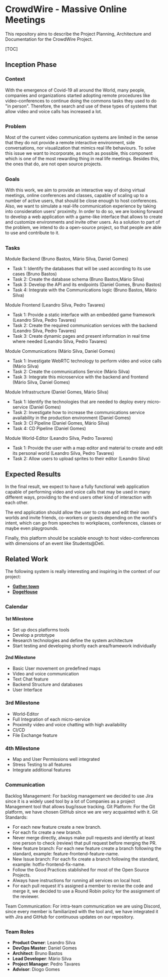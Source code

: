 # CrowdWire - Massive Online Meetings

This repository aims to describe the Project Planning, Architecture and Documentation for the CrowdWire Project.

[TOC]

## Inception Phase

### Context

With the emergence of Covid-19 all around the World, many people,  companies and organizations started adopting remote procedures like  video-conferences to continue doing the commons tasks they used to do  "in person". Therefore, the search and use of these types of systems  that allow video and voice calls has increased a lot.

## 

### Problem

Most of the current video communication systems are limited in the  sense that they do not provide a remote interactive environment, side  conversations, nor visualization that mimics real life behaviours. To  solve this issue we want to incorporate, as much as possible, this  component which is one of the most rewarding thing in real life  meetings. Besides this, the ones that do, are not open source projects.

## 

### Goals

With this work, we aim to provide an interactive way of doing virtual meetings, online conferences and classes, capable of scaling up to a   number of active users, that should be close enough to host conferences. Also, we want to simulate a real-life communication experience by taking into consideration users' proximity. In order to do so, we are looking forward to develop a web application  with a game-like interface that allows to create and customize  environments and invite other users. As a solution to part of the problem, we intend to do a open-source  project, so that people are able to use and contribute to it.

## 

### Tasks

Module Backend (Bruno Bastos, Mário Silva, Daniel Gomes)

- Task 1: Identify the databases that will be used according to its use cases (Bruno Bastos)
- Task 2: Create the database schema (Bruno Bastos,Mário Silva)
- Task 3: Develop the API  and its endpoints (Daniel Gomes, Bruno Bastos)
- Task 4: Integrate with the Communications logic (Bruno Bastos, Mário Silva)

Module Frontend (Leandro Silva, Pedro Tavares)

- Task 1: Provide a static interface with an embedded game framework (Leandro Silva, Pedro Tavares)
- Task 2: Create the required communication services with the backend (Leandro Silva, Pedro Tavares)
- Task 3: Create dynamic pages and present information in real time where needed (Leandro Silva, Pedro Tavares)

Module Communications (Mário Silva, Daniel Gomes)

- Task 1: Investigate WebRTC technology to perform video and voice calls (Mário Silva)
- Task 2: Create the communications  Service (Mário Silva)
- Task 3: Integrate this microservice with the backend and frontend (Mário Silva, Daniel Gomes)

Module Infrastructure (Daniel Gomes, Mário Silva)

- Task 1: Identify the technologies that are needed to deploy every micro-service (Daniel Gomes)
- Task 2: Investigate how to increase the communications service availability in the production environment (Daniel Gomes)
- Task 3: CI Pipeline (Daniel Gomes, Mário Silva)
- Task 4: CD Pipeline (Daniel Gomes)

Module World-Editor (Leandro Silva, Pedro Tavares)

- Task 1: Provide the user with a map editor and material to create and edit its personal world (Leandro Silva, Pedro Tavares)
- Task 2: Allow users to upload sprites to their editor (Leandro Silva)

## 

## Expected Results

In the final result, we expect to have a fully functional web  application capable of performing video and voice calls that may be used in many different ways, providing to the end users other kind of  interaction with each other.

The end application should allow the user to create and edit their  own worlds and invite friends, co-workers or guests depending on the  world's intent, which can go from speeches to workplaces, conferences,  classes or maybe even playgrounds.

Finally, this platform should  be scalable enough to host video-conferences with dimensions of an event like Students@Deti.

## 

## Related Work

The following system is really interesting and inspiring in the context of our project:

- [**Gather.town**](https://gather.town/)
- [**DogeHouse**](https://dogehouse.tv/)

## 

### Calendar

#### 1st Milestone

- Set up docs platforms tools
- Develop a prototype
- Research technologies and define the system architecture
- Start testing and developing shortly each area/framework individually

#### 2nd Milestone

- Basic User movement on predefined maps
- Video and voice communication
- Text Chat feature
- Backend Structure and databases
- User Interface

### 3rd Milestone

- World-Editor
- Full Integration of each micro-service
- Proximity video and voice chatting with high availability
- CI/CD
- File Exchange feature

### 4th Milestone

- Map and User Permissions well integrated
- Stress Testing to all features
- Integrate additional features

## 

### Communication

Backlog Management: For backlog management we decided to use Jira  since it is a widely used tool by a lot of Companies as a project  Management tool that allows bug/issue tracking. Git Platform: For the Git platform, we have chosen GitHub since we are  very acquainted with it. Git Standards:

- For each new feature create a new branch.
- For each fix create a new branch.
- Never merge directly, always make pull requests and identify at  least one person to check (review) that pull request before merging the  PR.
- New feature branch: For each new feature create a branch following the standard, example: feature-frontend-feature-name.
- New Issue branch: For each fix create a branch following the standard, example: hotfix-frontend-fix-name.
- Follow the Good Practices stablished for most of the Open Source Projects.
- Always have instructions for running all services on local host.
- For each pull request it's assigned a member to revise the code and  merge it, we decided to use a Round Robin policy for the assignment of  the reviewer.

Team Communication: For intra-team communication we are using  Discord, since every member is familiarized with the tool and, we have  integrated it with Jira and GitHub for continuous updates on our  repository.

## 

### Team Roles

- **Product Owner**: Leandro Silva 
- **DevOps Master**: Daniel Gomes 
- **Architect**: Bruno Bastos
- **Lead Developer**: Mário Silva 
- **Project Manager**: Pedro Tavares 
- **Advisor**: Diogo Gomes